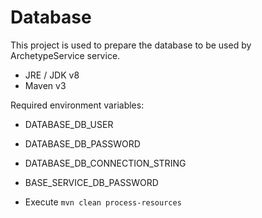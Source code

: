 # Database


This project is used to prepare the database to be used by ArchetypeService service.


- JRE / JDK v8
- Maven v3



Required environment variables:

- DATABASE_DB_USER
- DATABASE_DB_PASSWORD
- DATABASE_DB_CONNECTION_STRING
- BASE_SERVICE_DB_PASSWORD


- Execute `mvn clean process-resources`
